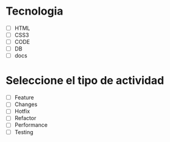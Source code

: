 # Tecnologia
- [ ] HTML
- [ ] CSS3
- [ ] CODE
- [ ] DB
- [ ] docs

# Seleccione el tipo de actividad
- [ ] Feature
- [ ] Changes
- [ ] Hotfix
- [ ] Refactor
- [ ] Performance
- [ ] Testing
